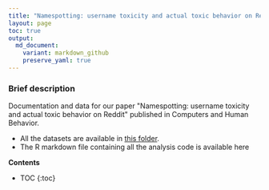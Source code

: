```yaml
---
title: "Namespotting: username toxicity and actual toxic behavior on Reddit"
layout: page
toc: true
output:
  md_document:
    variant: markdown_github
    preserve_yaml: true
---
```



### Brief description

Documentation and data for our paper "Namespotting: username toxicity and actual toxic behavior on Reddit" published in Computers and Human Behavior.


- All the datasets are available in [this folder](https://drive.google.com/drive/folders/1Yqq8TPLR3yMPx18n9oEOpHbEzcWae9Vw?usp=sharing).
- The R markdown file containing all the analysis code is available here



**Contents**
* TOC
{:toc}

